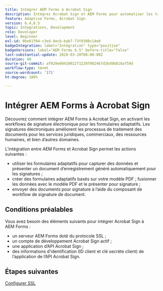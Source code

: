 ```yaml
---
title: Intégrer AEM Forms à Acrobat Sign
description: Intégrez Acrobat Sign et AEM Forms pour automatiser les transactions complexes et inclure des signatures électroniques légales dans le cadre d’une expérience numérique fluide.
feature: Adaptive Forms, Acrobat Sign
version: 6.4,6.5
topic: Integrations, Development
role: Developer
level: Beginner
exl-id: 0be61f04-c3ed-4ecb-bab7-73fd308c14e0
badgeIntegration: label="Intégration" type="positive"
badgeVersions: label="AEM Forms 6.5" before-title="false"
last-substantial-update: 2020-03-20T00:00:00Z
duration: 49
source-git-commit: af928e60410022f12207082467d3bd9b818af59d
workflow-type: tm+mt
source-wordcount: '171'
ht-degree: 100%

---
```


# Intégrer AEM Forms à Acrobat Sign

Découvrez comment intégrer AEM Forms à Acrobat Sign, en activant les workflows de signature électronique pour les formulaires adaptatifs. Les signatures électroniques améliorent les processus de traitement des documents pour les services juridiques, commerciaux, des ressources humaines, et bien d’autres domaines.

L’intégration entre AEM Forms et Acrobat Sign permet les actions suivantes :

* utiliser les formulaires adaptatifs pour capturer des données et présenter un document d’enregistrement généré automatiquement pour les signatures ;
* créer des formulaires adaptatifs basés sur votre modèle PDF ; fusionner les données avec le modèle PDF et le présenter pour signature ;
* envoyer des documents pour signature à l’aide du composant de workflow de signature de document.

## Conditions préalables

Vous avez besoin des éléments suivants pour intégrer Acrobat Sign à AEM Forms :

* un serveur AEM Forms doté du protocole SSL ;
* un compte de développement Acrobat Sign actif ;
* une application d’API Acrobat Sign ;
* des informations d’identification (ID client et clé secrète client) de l’application de l’API Acrobat Sign.

## Étapes suivantes

[Configurer SSL](./set-up-ssl.md)
